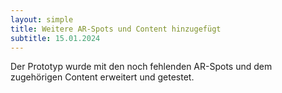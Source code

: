 ```yaml
---
layout: simple
title: Weitere AR-Spots und Content hinzugefügt
subtitle: 15.01.2024
---
```

Der Prototyp wurde mit den noch fehlenden AR-Spots und dem zugehörigen Content erweitert und getestet.